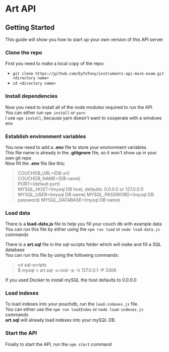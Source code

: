 # Art API

## Getting Started
  This guide will show you how to start up your own version of this API server

### Clone the repo
  First you need to make a local copy of the repo:
  - `git clone https://github.com/EyYoTony/instruments-api-mock-exam.git <directory name>`
  - `cd <directory name>`

### Install dependencies
  Now you need to install all of the node modules required to run the API <br />
  You can either run `npm install` or `yarn` <br />
  I use `npm install`, because yarn doesn't want to cooperate with a windows env

### Establish environment variables
  You now need to add a **.env** file to store your environment variables <br />
  This file name is already in the **.gitignore** file, so it won't show up in your own git repo <br />
  Now fill the **.env** file like this:
  > COUCHDB_URL=(DB url) </br>
  > COUCHDB_NAME=(DB name) </br>
  > PORT=(default port) </br>
  > MYSQL_HOST=(mysql DB host, defaults: 0.0.0.0 or 127.0.0.1)
  > MYSQL_USER=(mysql DB name)
  > MYSQL_PASSWORD=(mysql DB password)
  > MYSQL_DATABASE=(mysql DB name)

### Load data
  There is a **load-data.js** file to help you fill your couch db with example data </br>
  You can run this file by either using the `npm run load` or `node load-data.js` commands

  There is a **art.sql** file in the sql-scripts folder which will make and fill a SQL database </br>
  You can run this file by using the following commands:
  > cd sql-scripts </br>
  > $ mysql < art.sql -u root -p -h 127.0.0.1 -P 3306

  If you used Docker to install mySQL the host defaults to 0.0.0.0

### Load indexes
  To load indexes into your pouchdb, run the `load-indexes.js` file. </br> You can either use the `npm run loadIndex` or `node load-indexes.js` commands </br> **art.sql** will already load indexes into your mySQL DB.
### Start the API
  Finally to start the API, run the `npm start` command
